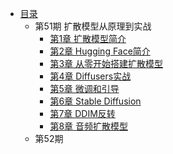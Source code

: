 * [目录](README.md)
    * 第51期 扩散模型从原理到实战
        * [第1章 扩散模型简介](diffusion_models_learning51/ch01.md) 
        * [第2章 Hugging Face简介](diffusion_models_learning51/ch02.md) 
        * [第3章 从零开始搭建扩散模型](diffusion_models_learning51/ch03.md) 
        * [第4章 Diffusers实战](diffusion_models_learning51/ch04.md) 
        * [第5章 微调和引导](diffusion_models_learning51/ch05.md) 
        * [第6章 Stable Diffusion](diffusion_models_learning51/ch06.md) 
        * [第7章 DDIM反转](diffusion_models_learning51/ch07.md) 
        * [第8章 音频扩散模型](diffusion_models_learning51/ch08.md) 
    * 第52期  